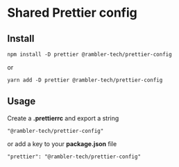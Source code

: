 # Shared Prettier config

## Install

```
npm install -D prettier @rambler-tech/prettier-config
```

or

```
yarn add -D prettier @rambler-tech/prettier-config
```

## Usage

Create a **.prettierrc** and export a string

```
"@rambler-tech/prettier-config"
```

or add a key to your **package.json** file

```
"prettier": "@rambler-tech/prettier-config"
```
